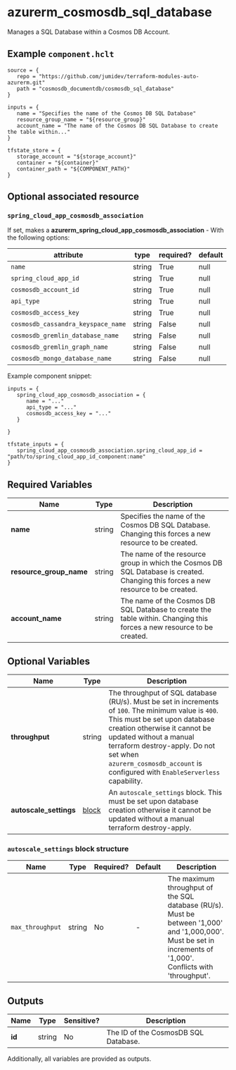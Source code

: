 # azurerm_cosmosdb_sql_database

Manages a SQL Database within a Cosmos DB Account.

## Example `component.hclt`

```hcl
source = {
   repo = "https://github.com/jumidev/terraform-modules-auto-azurerm.git"   
   path = "cosmosdb_documentdb/cosmosdb_sql_database"   
}

inputs = {
   name = "Specifies the name of the Cosmos DB SQL Database"   
   resource_group_name = "${resource_group}"   
   account_name = "The name of the Cosmos DB SQL Database to create the table within..."   
}

tfstate_store = {
   storage_account = "${storage_account}"   
   container = "${container}"   
   container_path = "${COMPONENT_PATH}"   
}

```
## Optional associated resource


### `spring_cloud_app_cosmosdb_association` 

If set, makes a **azurerm_spring_cloud_app_cosmosdb_association** - With the following options:

| attribute | type | required? | default |
| --------- | ---- | --------- | ------- |
| `name` | string | True | null |
| `spring_cloud_app_id` | string | True | null |
| `cosmosdb_account_id` | string | True | null |
| `api_type` | string | True | null |
| `cosmosdb_access_key` | string | True | null |
| `cosmosdb_cassandra_keyspace_name` | string | False | null |
| `cosmosdb_gremlin_database_name` | string | False | null |
| `cosmosdb_gremlin_graph_name` | string | False | null |
| `cosmosdb_mongo_database_name` | string | False | null |


Example component snippet:

```hcl
inputs = {
   spring_cloud_app_cosmosdb_association = {
      name = "..."      
      api_type = "..."      
      cosmosdb_access_key = "..."      
   }
   
}

tfstate_inputs = {
   spring_cloud_app_cosmosdb_association.spring_cloud_app_id = "path/to/spring_cloud_app_id_component:name"   
}

```


## Required Variables

| Name | Type |  Description |
| ---- | --------- |  ----------- |
| **name** | string |  Specifies the name of the Cosmos DB SQL Database. Changing this forces a new resource to be created. | 
| **resource_group_name** | string |  The name of the resource group in which the Cosmos DB SQL Database is created. Changing this forces a new resource to be created. | 
| **account_name** | string |  The name of the Cosmos DB SQL Database to create the table within. Changing this forces a new resource to be created. | 

## Optional Variables

| Name | Type |  Description |
| ---- | --------- |  ----------- |
| **throughput** | string |  The throughput of SQL database (RU/s). Must be set in increments of `100`. The minimum value is `400`. This must be set upon database creation otherwise it cannot be updated without a manual terraform destroy-apply. Do not set when `azurerm_cosmosdb_account` is configured with `EnableServerless` capability. | 
| **autoscale_settings** | [block](#autoscale_settings-block-structure) |  An `autoscale_settings` block. This must be set upon database creation otherwise it cannot be updated without a manual terraform destroy-apply. | 

### `autoscale_settings` block structure

| Name | Type | Required? | Default | Description |
| ---- | ---- | --------- | ------- | ----------- |
| `max_throughput` | string | No | - | The maximum throughput of the SQL database (RU/s). Must be between '1,000' and '1,000,000'. Must be set in increments of '1,000'. Conflicts with 'throughput'. |



## Outputs

| Name | Type | Sensitive? | Description |
| ---- | ---- | --------- | --------- |
| **id** | string | No  | The ID of the CosmosDB SQL Database. | 

Additionally, all variables are provided as outputs.
